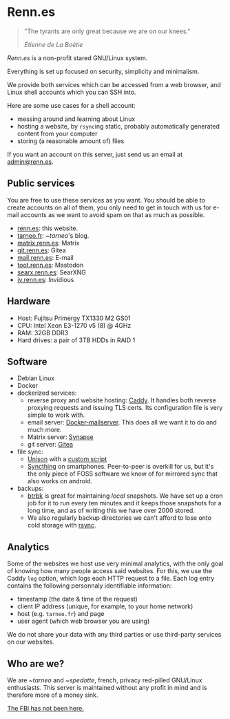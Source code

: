 ---
---

# Renn.es

> "The tyrants are only great because we are on our knees." 
>
> <cite>Étienne de La Boétie</cite>

<!-- ![](/penguin_in_space.png) -->

*Renn.es* is a non-profit stared GNU/Linux system.

Everything is set up focused on security, simplicity and minimalism.

We provide both services which can be accessed from a web browser, and Linux shell accounts which you can SSH into.

Here are some use cases for a shell account:
- messing around and learning about Linux
- hosting a website, by `rsync`ing static, probably automatically generated content from your computer
- storing (a reasonable amount of) files

If you want an account on this server, just send us an email at <admin@renn.es>.

## Public services

You are free to use these services as you want. You should be able to create accounts on all of them, you only need to get in touch with us for e-mail accounts as we want to avoid spam on that as much as possible.

- [renn.es](https://renn.es): this website.
- [tarneo.fr](https://tarneo.fr): *~tarneo*'s blog.
- [matrix.renn.es](https://matrix.to/#/#welcome:matrix.renn.es): Matrix
- [git.renn.es](https://git.renn.es): Gitea
- [mail.renn.es](https://mail.renn.es): E-mail
- [toot.renn.es](https://toot.renn.es): Mastodon
- [searx.renn.es](https://searx.renn.es): SearXNG
- [iv.renn.es](https://iv.renn.es): Invidious

## Hardware

- Host: Fujitsu Primergy TX1330 M2 GS01
- CPU: Intel Xeon E3-1270 v5 (8) @ 4GHz
- RAM: 32GB DDR3
- Hard drives: a pair of 3TB HDDs in RAID 1

## Software

- Debian Linux
- Docker
- dockerized services:
    - reverse proxy and website hosting: [Caddy](https://caddyserver.com/). It handles both reverse proxying requests and issuing TLS certs. Its configuration file is very simple to work with.
    - email server: [Docker-mailserver](https://docker-mailserver.github.io/docker-mailserver/latest/). This does all we want it to do and much more.
    - Matrix server: [Synapse](https://hub.docker.com/r/matrixdotorg/synapse)
    - git server: [Gitea](https://about.gitea.com/)
- file sync:
    - [Unison](https://github.com/bcpierce00/unison) with a [custom script](https://github.com/tarneaux/.f/blob/master/zsh/.config/scripts/unison-sync)
    - [Syncthing](https://syncthing.net/) on smartphones. Peer-to-peer is overkill for us, but it's the only piece of FOSS software we know of for mirrored sync that also works on android.
- backups:
    - [btrbk](https://github.com/digint/btrbk) is great for maintaining *local* snapshots. We have set up a cron job for it to run every ten minutes and it keeps those snapshots for a long time, and as of writing this we have over 2000 stored.
    - We also regularly backup directories we can't afford to lose onto cold storage with [rsync](https://rsync.samba.org/).

## Analytics

Some of the websites we host use very minimal analytics, with the only goal of knowing how many people access said websites.
For this, we use the Caddy `log` option, which logs each HTTP request to a file. Each log entry contains the following personnaly identifiable information:
- timestamp (the date & time of the request)
- client IP address (unique, for example, to your home network)
- host (e.g. `tarneo.fr`) and page
- user agent (which web browser you are using)

We do not share your data with any third parties or use third-party services on our websites.

## Who are we?

We are *~tarneo* and *~spedotte*, french, privacy red-pilled GNU/Linux enthusiasts. This server is maintained without any profit in mind and is therefore more of a money sink.

[The FBI has not been here.](https://en.wikipedia.org/wiki/Warrant_canary)
